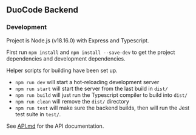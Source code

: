 ## DuoCode Backend

### Development

Project is Node.js (v18.16.0) with Express and Typescript.

First run `npm install` and
`npm install --save-dev` to get the project dependencies and development dependencies.

Helper scripts for building have been set up.
- `npm run dev` will start a hot-reloading development server
- `npm run start` will start the server from the last build in `dist/`
- `npm run build` will just run the Typescript compiler to build into `dist/`
- `npm run clean` will remove the `dist/` directory
- `npm run test` will make sure the backend builds, then will run the Jest test suite in `test/`.

See [API.md](API.md) for the API documentation.